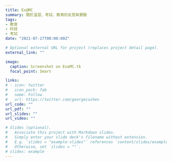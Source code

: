 ```yaml
---
title: Ex@MC
summary: 關於溫習、考試、教育的反思與實驗
tags:
- 教育
- 科技
- 考試
date: "2021-07-27T00:00:00Z"

# Optional external URL for project (replaces project detail page).
external_link: ""

image:
  caption: Screenshot on ExaMC.tk
  focal_point: Smart

links:
# - icon: twitter
#   icon_pack: fab
#   name: Follow
#   url: https://twitter.com/georgecushen
url_code: ""
url_pdf: ""
url_slides: ""
url_video: ""

# Slides (optional).
#   Associate this project with Markdown slides.
#   Simply enter your slide deck's filename without extension.
#   E.g. `slides = "example-slides"` references `content/slides/example-slides.md`.
#   Otherwise, set `slides = ""`.
# slides: example
---
```

